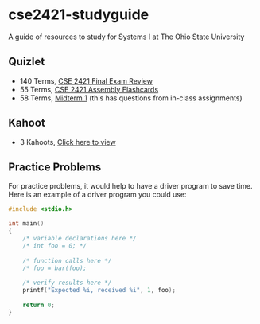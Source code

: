 # cse2421-studyguide
A guide of resources to study for Systems I at The Ohio State University

## Quizlet
- 140 Terms, [CSE 2421 Final Exam Review](https://quizlet.com/563865896/cse-2421-final-exam-review-flash-cards/)
- 55 Terms, [CSE 2421 Assembly Flashcards](https://quizlet.com/_9qry2i?x=1qqt&i=3d97sd)
- 58 Terms, [Midterm 1](https://quizlet.com/_9h0hz6?x=1jqt&i=3gfrwu) (this has questions from in-class assignments)

## Kahoot 
- 3 Kahoots, [Click here to view](https://create.kahoot.it/profiles/449ddd6f-1038-48bd-904e-bddc4b12495f)

## Practice Problems
For practice problems, it would help to have a driver program to save time. Here is an example of a driver program you could use:

```c
#include <stdio.h>

int main()
{
    /* variable declarations here */
    /* int foo = 0; */
    
    /* function calls here */
    /* foo = bar(foo);
    
    /* verify results here */
    printf("Expected %i, received %i", 1, foo);
    
    return 0;
}
```
